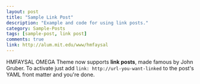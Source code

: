 ```yaml
---
layout: post
title: "Sample Link Post"
description: "Example and code for using link posts."
category: Sample-Posts
tags: [sample-post, link post]
comments: true
link: http://alum.mit.edu/www/hmfaysal
---
```


HMFAYSAL OMEGA Theme now supports **link posts**, made famous by John Gruber. To activate just add `link: http://url-you-want-linked` to the post's YAML front matter and you're done.
